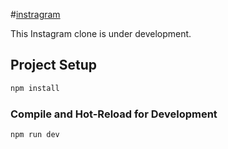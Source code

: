 #[instragram](https://nimit0703.github.io/instagram-vue-dep/)

This Instagram clone is under development.

## Project Setup

```sh
npm install
```

### Compile and Hot-Reload for Development

```sh
npm run dev
```